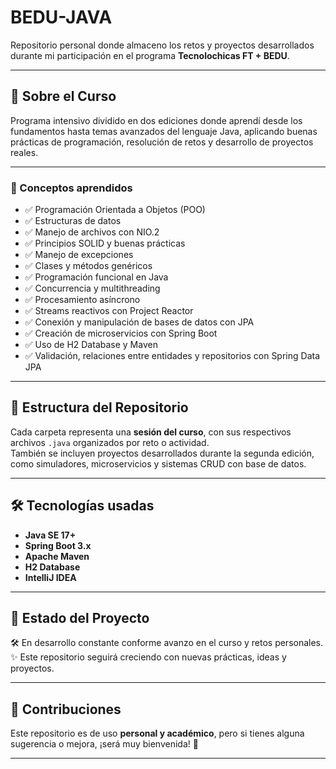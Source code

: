 # BEDU-JAVA

Repositorio personal donde almaceno los retos y proyectos desarrollados durante mi participación en el programa **Tecnolochicas FT + BEDU**.

---

## 🚀 Sobre el Curso

Programa intensivo dividido en dos ediciones donde aprendí desde los fundamentos hasta temas avanzados del lenguaje Java, aplicando buenas prácticas de programación, resolución de retos y desarrollo de proyectos reales.

---

### 🎯 Conceptos aprendidos

- ✅ Programación Orientada a Objetos (POO)
- ✅ Estructuras de datos
- ✅ Manejo de archivos con NIO.2
- ✅ Principios SOLID y buenas prácticas
- ✅ Manejo de excepciones
- ✅ Clases y métodos genéricos
- ✅ Programación funcional en Java
- ✅ Concurrencia y multithreading
- ✅ Procesamiento asíncrono
- ✅ Streams reactivos con Project Reactor
- ✅ Conexión y manipulación de bases de datos con JPA
- ✅ Creación de microservicios con Spring Boot
- ✅ Uso de H2 Database y Maven
- ✅ Validación, relaciones entre entidades y repositorios con Spring Data JPA

---

## 📁 Estructura del Repositorio

Cada carpeta representa una **sesión del curso**, con sus respectivos archivos `.java` organizados por reto o actividad.  
También se incluyen proyectos desarrollados durante la segunda edición, como simuladores, microservicios y sistemas CRUD con base de datos.

---

## 🛠 Tecnologías usadas

- **Java SE 17+**
- **Spring Boot 3.x**
- **Apache Maven**
- **H2 Database**
- **IntelliJ IDEA**

---

## 🚧 Estado del Proyecto

🛠 En desarrollo constante conforme avanzo en el curso y retos personales.  
✨ Este repositorio seguirá creciendo con nuevas prácticas, ideas y proyectos.

---

## 🤝 Contribuciones

Este repositorio es de uso **personal y académico**, pero si tienes alguna sugerencia o mejora, ¡será muy bienvenida! 🚀

---

